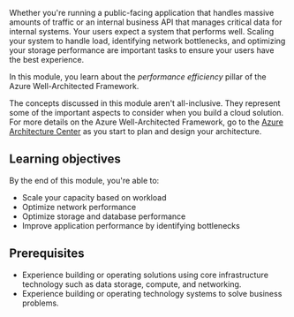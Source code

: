 Whether you're running a public-facing application that handles massive amounts of traffic or an internal business API that manages critical data for internal systems. Your users expect a system that performs well. Scaling your system to handle load, identifying network bottlenecks, and optimizing your storage performance are important tasks to ensure your users have the best experience.

In this module, you learn about the *performance efficiency* pillar of the Azure Well-Architected Framework.

The concepts discussed in this module aren't all-inclusive. They represent some of the important aspects to consider when you build a cloud solution. For more details on the Azure Well-Architected Framework, go to the [Azure Architecture Center](/azure/architecture/framework?azure-portal=true) as you start to plan and design your architecture.

## Learning objectives

By the end of this module, you're able to:

- Scale your capacity based on workload
- Optimize network performance
- Optimize storage and database performance
- Improve application performance by identifying bottlenecks

## Prerequisites

- Experience building or operating solutions using core infrastructure technology such as data storage, compute, and networking.
- Experience building or operating technology systems to solve business problems.